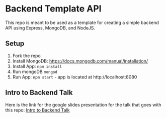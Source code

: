 # Backend Template API

This repo is meant to be used as a template for creating a simple backend API using Express, MongoDB, and NodeJS.

## Setup

1. Fork the repo
1. Install MongoDB: https://docs.mongodb.com/manual/installation/
1. Install App: `npm install`
1. Run mongoDB `mongod`
1. Run App: `npm start` - app is located at http://localhost:8080

## Intro to Backend Talk
Here is the link for the google slides presentation for the talk that goes with this repo: [Intro to Backend Talk](https://docs.google.com/presentation/d/1NGYxs1zheTmx3I6-ahdrZPc2_MGs6C4KfcTecb105gs/edit?usp=sharing)

